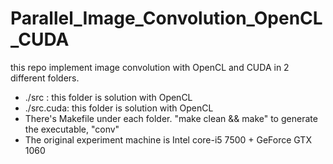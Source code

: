 # Parallel_Image_Convolution_OpenCL_CUDA
this repo implement image convolution with OpenCL and CUDA in 2 different folders. 
* ./src : this folder is solution with OpenCL
* ./src.cuda: this folder is solution with OpenCL
* There's Makefile under each folder. "make clean && make" to generate the executable, "conv"
* The original experiment machine is Intel core-i5 7500 + GeForce GTX 1060

